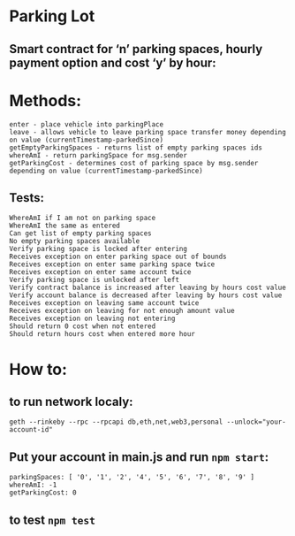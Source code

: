 # Parking Lot
## Smart contract for ‘n’ parking spaces, hourly payment option and cost ‘y’ by hour:
# Methods: 
```
enter - place vehicle into parkingPlace
leave - allows vehicle to leave parking space transfer money depending on value (currentTimestamp-parkedSince)
getEmptyParkingSpaces - returns list of empty parking spaces ids
whereAmI - return parkingSpace for msg.sender
getParkingCost - determines cost of parking space by msg.sender depending on value (currentTimestamp-parkedSince)
```
## Tests:
```
WhereAmI if I am not on parking space
WhereAmI the same as entered
Can get list of empty parking spaces
No empty parking spaces available
Verify parking space is locked after entering
Receives exception on enter parking space out of bounds
Receives exception on enter same parking space twice
Receives exception on enter same account twice
Verify parking space is unlocked after left
Verify contract balance is increased after leaving by hours cost value
Verify account balance is decreased after leaving by hours cost value
Receives exception on leaving same account twice
Receives exception on leaving for not enough amount value
Receives exception on leaving not entering
Should return 0 cost when not entered
Should return hours cost when entered more hour
```
# How to:

## to run network localy:
  `geth --rinkeby --rpc --rpcapi db,eth,net,web3,personal --unlock="your-account-id"`

## Put your account in main.js and run `npm start`:

```
parkingSpaces: [ '0', '1', '2', '4', '5', '6', '7', '8', '9' ] 
whereAmI: -1
getParkingCost: 0
```

## to test `npm test`
